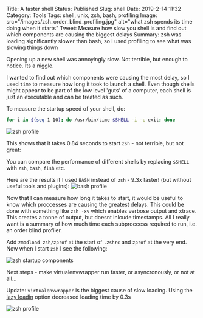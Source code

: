 Title: A faster shell 
Status: Published
Slug: shell
Date: 2019-2-14 11:32
Category: Tools
Tags: shell, unix, zsh, bash, profiling
Image: src="/images/zsh_order_blind_profiling.jpg" alt="what zsh spends its time doing when it starts"
Tweet: Measure how slow you shell is and find out which components are causing the biggest delays
Summary: zsh was loading significantly slower than bash, so I used profiling to see what was slowing things down

Opening up a new shell was annoyingly slow. Not terrible, but enough to notice. Its a niggle.

I wanted to find out which components were causing the most delay, so I used
`time` to measure how long it took to launch a shell. Even though shells
might appear to be part of the low level 'guts' of a computer, each shell is
just an executable and can be treated as such.

To measure the startup speed of your shell, do:
``` zsh
for i in $(seq 1 10); do /usr/bin/time $SHELL -i -c exit; done
```

![zsh profile]({filename}/images/zsh_startup_speed.jpg)

This shows that it takes 0.84 seconds to start `zsh` - not terrible, but not
great:

You can compare the performance of different shells by replacing `$SHELL` with
`zsh`, `bash`, `fish` etc.

Here are the results if I used `BASH` instead of `zsh` - 9.3x faster! (but
without useful tools and plugins):
![bash profile]({filename}/images/bash_startup_speed.jpg)

Now that I can measure how long it takes to start, it would be useful to know
which proccesses are causing the greatest delays. This could be done with
something like `zsh -xv` which enables verbose output and xtrace. This creates
a tonne of output, but doesnt inlcude timestamps. All I really want is
a summary of how much time each subproccess required to run, i.e. an order blind profiler.

Add `zmodload zsh/zprof` at the start of `.zshrc` and `zprof` at the very end.
Now when I start `zsh` I see the following: 

![zsh startup components]({filename}/images/zsh_order_blind_profiling.jpg)

Next steps - make virtualenvwrapper run faster, or asyncronously, or
not at all...

Update:
`virtualenvwrapper` is the biggest cause of slow loading. Using the [lazy
loadin](https://virtualenvwrapper.readthedocs.io/en/latest/install.html) option decreased loading time by 0.3s


![zsh profile]({filename}/images/zsh_startup_speed_lazy_load.jpg)

